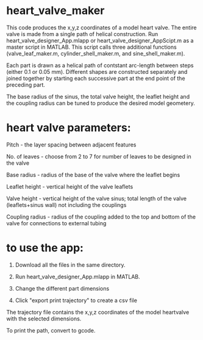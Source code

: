 # heart_valve_maker

This code produces the x,y,z coordinates of a model heart valve. The entire valve is made from a single path of helical construction. Run heart_valve_designer_App.mlapp or heart_valve_designer_AppScipt.m as a master script in MATLAB. This script calls three additional functions (valve_leaf_maker.m, cylinder_shell_maker.m, and sine_shell_maker.m).

Each part is drawn as a helical path of contstant arc-length between steps (either 0.1 or 0.05 mm). Different shapes are constructed separately and joined together by starting each successive part at the end point of the preceding part.

The base radius of the sinus, the total valve height, the leaflet height and the coupling radius can be tuned to produce the desired model geometery.

# heart valve parameters:
  Pitch - the layer spacing between adjacent features

  No. of leaves - choose from 2 to 7 for number of leaves to be designed in the valve

  Base radius - radius of the base of the valve where the leaflet begins
  
  Leaflet height - vertical height of the valve leaflets
  
  Valve height - vertical height of the valve sinus; total length of the valve (leaflets+sinus wall) not including the couplings
  
  Coupling radius - radius of the coupling added to the top and bottom of the valve for connections to external tubing



# to use the app:
1. Download all the files in the same directory.

2. Run heart_valve_designer_App.mlapp in MATLAB.

3. Change the different part dimensions

4. Click "export print trajectory" to create a csv file


The trajectory file contains the x,y,z coordinates of the model heartvalve with the selected dimensions.

To print the path, convert to gcode.
